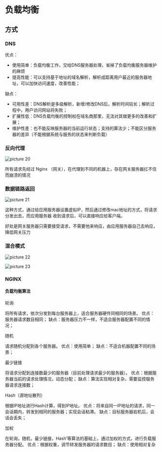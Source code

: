 # 负载均衡

## 方式

### DNS

优点：

- 使用简单：负载均衡工作，交给DNS服务器处理，省掉了负载均衡服务器维护的麻烦
- 提高性能：可以支持基于地址的域名解析，解析成距离用户最近的服务器地址，可以加快访问速度，改善性能；

缺点：

- 可用性差：DNS解析是多级解析，新增/修改DNS后，解析时间较长；解析过程中，用户访问网站将失败；
- 扩展性低：DNS负载均衡的控制权在域名商那里，无法对其做更多的改善和扩展；
- 维护性差：也不能反映服务器的当前运行状态；支持的算法少；不能区分服务器的差异（不能根据系统与服务的状态来判断负载）

### 反向代理

![picture 20](http://qiniu.houserqu.com/c4eee172d49f9efaf78f587713075fcb2f29a48354d1ef65445aa0894c58b015.png)  

所有请求先经过 Nginx （网关），在代理到不同的机器上，存在网关服务器扛不住而崩溃的情况

### 数据链路返回

![picture 21](http://qiniu.houserqu.com/b522aa377d1d5e2579a90e87fff355d5194b20e7675586b2db20852222d4deec.png)  

这种方式，通过给应用服务器设置虚拟IP，然后通过修改mac地址的方式，将请求分发出去，而应用服务器 收到请求后，可以直接响应给客户端。

好处是网关服务器只需要接受请求，不需要他来响应，由应用服务器自己去响应，降低网关压力

### 混合模式

![picture 22](http://qiniu.houserqu.com/0b7c9faf764b3dc06547803ee246fb48b0576434d883e1f585fc29ac328bac01.png)  

![picture 23](http://qiniu.houserqu.com/ef8a6760a341b9dd9bbb7783eaa9699cd23c1040b0ed781f52cdb51fc7a425c6.png)  

### NGINX

#### 负载均衡算法

轮询

将所有请求，依次分发到每台服务器上，适合服务器硬件同相同的场景。
优点：服务器请求数目相同；
缺点：服务器压力不一样，不适合服务器配置不同的情况；

随机

请求随机分配到各个服务器。
优点：使用简单；
缺点：不适合机器配置不同的场景；

最少链接

将请求分配到连接数最少的服务器（目前处理请求最少的服务器）。
优点：根据服务器当前的请求处理情况，动态分配；
缺点：算法实现相对复杂，需要监控服务器请求连接数；

Hash（源地址散列）

根据IP地址进行Hash计算，得到IP地址。
优点：将来自同一IP地址的请求，同一会话期内，转发到相同的服务器；实现会话粘滞。
缺点：目标服务器宕机后，会话会丢失；

加权

在轮询，随机，最少链接，Hash’等算法的基础上，通过加权的方式，进行负载服务器分配。
优点：根据权重，调节转发服务器的请求数目；
缺点：使用相对复杂